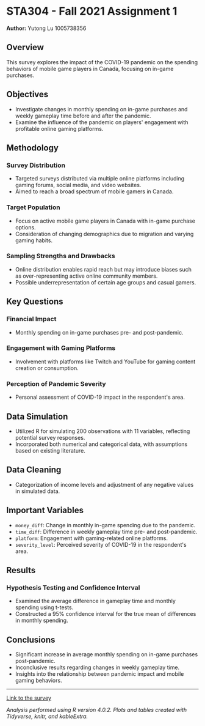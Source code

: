 # STA304 - Fall 2021 Assignment 1
**Author:** Yutong Lu 1005738356

## Overview
This survey explores the impact of the COVID-19 pandemic on the spending behaviors of mobile game players in Canada, focusing on in-game purchases.

## Objectives
- Investigate changes in monthly spending on in-game purchases and weekly gameplay time before and after the pandemic.
- Examine the influence of the pandemic on players' engagement with profitable online gaming platforms.

## Methodology
### Survey Distribution
- Targeted surveys distributed via multiple online platforms including gaming forums, social media, and video websites.
- Aimed to reach a broad spectrum of mobile gamers in Canada.

### Target Population
- Focus on active mobile game players in Canada with in-game purchase options.
- Consideration of changing demographics due to migration and varying gaming habits.

### Sampling Strengths and Drawbacks
- Online distribution enables rapid reach but may introduce biases such as over-representing active online community members.
- Possible underrepresentation of certain age groups and casual gamers.

## Key Questions
### Financial Impact
- Monthly spending on in-game purchases pre- and post-pandemic.

### Engagement with Gaming Platforms
- Involvement with platforms like Twitch and YouTube for gaming content creation or consumption.

### Perception of Pandemic Severity
- Personal assessment of COVID-19 impact in the respondent's area.

## Data Simulation
- Utilized R for simulating 200 observations with 11 variables, reflecting potential survey responses.
- Incorporated both numerical and categorical data, with assumptions based on existing literature.

## Data Cleaning
- Categorization of income levels and adjustment of any negative values in simulated data.

## Important Variables
- `money_diff`: Change in monthly in-game spending due to the pandemic.
- `time_diff`: Difference in weekly gameplay time pre- and post-pandemic.
- `platform`: Engagement with gaming-related online platforms.
- `severity_level`: Perceived severity of COVID-19 in the respondent's area.

## Results
### Hypothesis Testing and Confidence Interval
- Examined the average difference in gameplay time and monthly spending using t-tests.
- Constructed a 95% confidence interval for the true mean of differences in monthly spending.

## Conclusions
- Significant increase in average monthly spending on in-game purchases post-pandemic.
- Inconclusive results regarding changes in weekly gameplay time.
- Insights into the relationship between pandemic impact and mobile gaming behaviors.

---
[Link to the survey](https://docs.google.com/forms/d/e/1FAIpQLSeWViqOY5-jKN7r_3Fi7P_A7IhvBP3113SfRdHczGljLJ9WEw/viewform)

_Analysis performed using R version 4.0.2. Plots and tables created with Tidyverse, knitr, and kableExtra._
